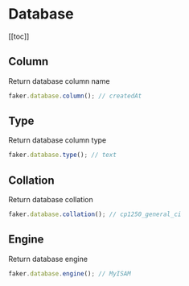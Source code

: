 # Database

[[toc]]

## Column

Return database column name

```js
faker.database.column(); // createdAt
```

## Type

Return database column type

```js
faker.database.type(); // text
```

## Collation

Return database collation

```js
faker.database.collation(); // cp1250_general_ci
```

## Engine

Return database engine

```js
faker.database.engine(); // MyISAM
```
